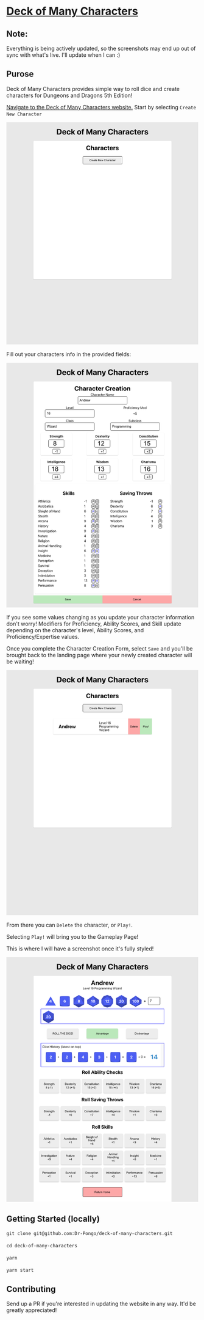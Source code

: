 # [Deck of Many Characters](https://www.deckofmanycharacters.com/)
## Note: 
  Everything is being actively updated, so the screenshots may end up out of sync with what's live. I'll update when I can :)
## Purose
Deck of Many Characters provides simple way to roll dice and create characters for Dungeons and Dragons 5th Edition! 

[Navigate to the Deck of Many Characters website.](https://www.deckofmanycharacters.com/) Start by selecting `Create New Character`

![Ladingpage Screenshot](./public/README_Screenshots/landingPage.png)

Fill out your characters info in the provided fields:

![Character Create Page](./public/README_Screenshots/characterCreatePage.png)

If you see some values changing as you update your character information don't worry! Modifiers for Proficiency, Ability Scores, and Skill update depending on the character's level, Ability Scores, and Proficiency/Expertise values. 

Once you complete the Character Creation Form, select `Save` and you'll be brought back to the landing page where your newly created character will be waiting!

![Populated Ladingpage Screenshot](./public/README_Screenshots/UpdatedHome.png)

From there you can `Delete` the character, or `Play!`. 

Selecting `Play!` will bring you to the Gameplay Page!

This is where I will have a screenshot once it's fully styled! 

![gameplay](./public/README_Screenshots/playPage.png)

## Getting Started (locally)

```
git clone git@github.com:Dr-Pongo/deck-of-many-characters.git

cd deck-of-many-characters

yarn

yarn start
```

## Contributing

Send up a PR if you're interested in updating the website in any way. It'd be greatly appreciated!
